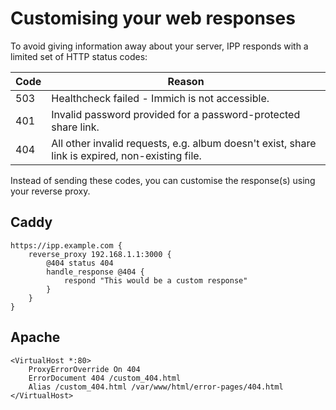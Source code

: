 # Customising your web responses

To avoid giving information away about your server, IPP responds with a limited set of HTTP status codes:

| Code | Reason                                                                                          |
|------|-------------------------------------------------------------------------------------------------|
| 503  | Healthcheck failed - Immich is not accessible.                                                  |
| 401  | Invalid password provided for a password-protected share link.                                  |
| 404  | All other invalid requests, e.g. album doesn't exist, share link is expired, non-existing file. |

Instead of sending these codes, you can customise the response(s) using your reverse proxy.

## Caddy

```
https://ipp.example.com {
    reverse_proxy 192.168.1.1:3000 {
        @404 status 404
        handle_response @404 {
            respond "This would be a custom response"
        }
    }
}
```

## Apache

```
<VirtualHost *:80>
    ProxyErrorOverride On 404
    ErrorDocument 404 /custom_404.html
    Alias /custom_404.html /var/www/html/error-pages/404.html
</VirtualHost>
```
